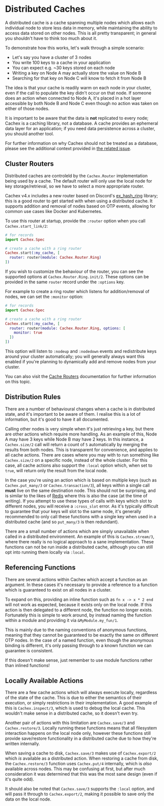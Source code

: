 # Distributed Caches

A distributed cache is a cache spanning multiple nodes which allows each individual node to store less data in memory, while maintaining the ability to access data stored on other nodes. This is all pretty transparent; in general you shouldn't have to think too much about it.

To demonstrate how this works, let's walk through a simple scenario:

* Let's say you have a cluster of 3 nodes
* You write 100 keys to a cache in your application
* You can expect e.g. ~30 keys stored on each node
* Writing a key on Node A may actually store the value on Node B
* Searching for that key on Node C will know to fetch it from Node B

The idea is that your cache is readily warm on each node in your cluster, even if the call to populate the key didn't occur on that node. If someone does an action when connected to Node A, it's placed in a hot layer accessible by both Node B and Node C even though no action was taken on either of those nodes.

It is important to be aware that the data is **not** replicated to every node; Cachex is a caching library, not a database. A cache provides an ephemeral data layer for an application; if you need data persistence across a cluster, you should another tool.

For further information on why Cachex should not be treated as a database, please see the additional context provided in [the related issue](https://github.com/whitfin/cachex/issues/246#issuecomment-2045591509).

## Cluster Routers

Distributed caches are controleld by the `Cachex.Router` implementation being used by a cache. The default router will only use the local node for key storage/retrieval, so we have to select a more appropriate router.

Cachex v4.x includes a new router based on Discord's [ex_hash_ring](https://github.com/discord/ex_hash_ring) library; this is a good router to get started with when using a distributed cache. It supports addition and removal of nodes based on OTP events, allowing for common use cases like Docker and Kubernetes.

To use this router at startup, provide the `:router` option when you call `Cachex.start_link/2`:

```elixir
# for records
import Cachex.Spec

# create a cache with a ring router
Cachex.start(:my_cache, [
  router: router(module: Cachex.Router.Ring)
])
```

If you wish to customize the behaviour of the router, you can see the supported options at `Cachex.Router.Ring.init/2`. These options can be provided in the same `router` record under the `:options` key.

For example to create a ring router which listens for addition/removal of nodes, we can set the `:monitor` option:

```elixir
# for records
import Cachex.Spec

# create a cache with a ring router
Cachex.start(:my_cache, [
  router: router(module: Cachex.Router.Ring, options: [
    monitor: true
  ])
])
```

This option will listen to `:nodeup` and `:nodedown` events and redistribute keys around your cluster automatically; you will generally always want this enabled if you're planning to dynamically add and remove nodes from your cluster.

You can also visit the [Cache Routers](./cache-routers.md) documentation for further information on this topic.

## Distribution Rules

There are a number of behavioural changes when a cache is in distributed state, and it's important to be aware of them. I realise this is a lot of information, but it's good to have it all documented.

Calling other nodes is very simple when it's just retrieving a key, but there are other actions which require more handling. As an example of this, Node A may have 3 keys while Node B may have 2 keys. In this instance, a `Cachex.size/2` call will return a count of `5` automatically by merging the results from both nodes. This is transparent for convenience, and applies to all cache actions. There are cases where you may with to run something like `Cachex.size/2` on a specific node, instead of the whole cluster. For this case, all cache actions also support the `:local` option which, when set to `true`, will return only the result from the local node.

In the case you're using an action which is based on multiple keys (such as `Cachex.put_many/3` or `Cachex.transaction/3`), all keys within a single call **must** live on the same destination node. This should not be surprising, and is similar to the likes of [Redis](https://redis.io) where this is also the case (at the time of writing). If you attempt to use these types of calls with keys which slot to different nodes, you will receive a `:cross_slot` error. As it's typically difficult to guarantee that your keys will slot to the same node, it's generally recommended to only call these functions with a single key when used in a distributed cache (and so `put_many/3` is then redundant).

There are a small number of actions which are simply unavailable when called in a distributed environment. An example of this is `Cachex.stream/3`, where there really is no logical approach to a sane implementation. These functions can not be run inside a distributed cache, although you can still opt into running them locally via `:local`.

## Referencing Functions

There are several actions within Cachex which accept a function as an argument. In these cases it's necessary to provide a reference to a function which is guaranteed to exist on all nodes in a cluster.

To expand on this, providing an inline function such as `fn x -> x * 2 end` will not work as expected, because it exists only on the local node. If this action is then delegated to a different node, the function no longer exists. Fortunately this is simple to work around, by instead naming the function within a module and providing it via `&MyModule.my_fun/1`.

This is mainly due to the naming conventions of anonymous functions, meaning that they cannot be guaranteed to be exactly the same on different OTP nodes. In the case of a named function, even though the anonymous binding is different, it's only passing through to a known function we can guarantee is consistent.

If this doesn't make sense, just remember to use module functions rather than inlined functions!

## Locally Available Actions

There are a few cache actions which will always execute locally, regardless of the state of the cache. This is due to either the semantics of their execution, or simply restrictions in their implementation. A good example of this is `Cachex.inspect/3`, which is used to debug the local cache. This wouldn't make sense in a distributed cache, so it doesn't even try.

Another pair of actions with this limitation are `Cachex.save/3` and `Cachex.restore/3`. Locally running these functions means that all filesystem interaction happens on the local node only, however these functions still provide save/restore functionality in a distributed cache due to how they're written internally.

When saving a cache to disk, `Cachex.save/3` makes use of `Cachex.export/2` which *is* available as a distributed action. When restoring a cache from disk, the `Cachex.restore/3` function uses `Cachex.put/4` internally, which is *also* available across nodes. This may be confusing at first, but after much consideration it was determined that this was the most sane design (even if it's quite odd).

It should also be noted that `Cachex.save/3` supports the `:local` option, and will pass it through to `Cachex.export/2`, making it possible to save only the data on the local node.

